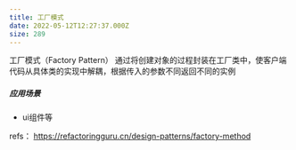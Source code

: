 ```yaml
---
title: 工厂模式
date: 2022-05-12T12:27:37.000Z
size: 289
---
```

工厂模式（Factory Pattern）
通过将创建对象的过程封装在工厂类中，使客户端代码从具体类的实现中解耦，根据传入的参数不同返回不同的实例

##### 应用场景
- ui组件等


refs：
https://refactoringguru.cn/design-patterns/factory-method
